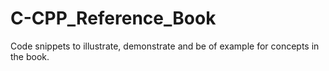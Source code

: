 # C-CPP_Reference_Book
Code snippets to illustrate, demonstrate and be of example for concepts in the book.
